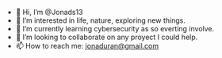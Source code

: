 - 👋 Hi, I’m @Jonads13
- 👀 I’m interested in life, nature, exploring new things. 
- 🌱 I’m currently learning cybersecurity as so everting involve.
- 💞️ I’m looking to collaborate on any proyect I could help.
- 📫 How to reach me: jonaduran@gmail.com

<!---
Jonads13/Jonads13 is a ✨ special ✨ repository because its `README.md` (this file) appears on your GitHub profile.
You can click the Preview link to take a look at your changes.
--->
